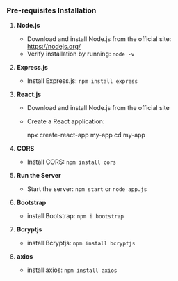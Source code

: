 ### Pre-requisites Installation

1. **Node.js**  
   - Download and install Node.js from the official site: https://nodejs.org/  
   - Verify installation by running: `node -v`

2. **Express.js**  
   - Install Express.js: `npm install express`

3. **React.js**  
   - Download and install Node.js from the official site
   - Create a React application:  
    
       npx create-react-app my-app
       cd my-app
     

4. **CORS**  
   - Install CORS: `npm install cors`

5. **Run the Server**  
   - Start the server: `npm start` or `node app.js`

6. **Bootstrap**
   - install Bootstrap: `npm i bootstrap`
7. **Bcryptjs**
    - install Bcryptjs: `npm install bcryptjs`
8. **axios**
    - install axios: `npm install axios`


   